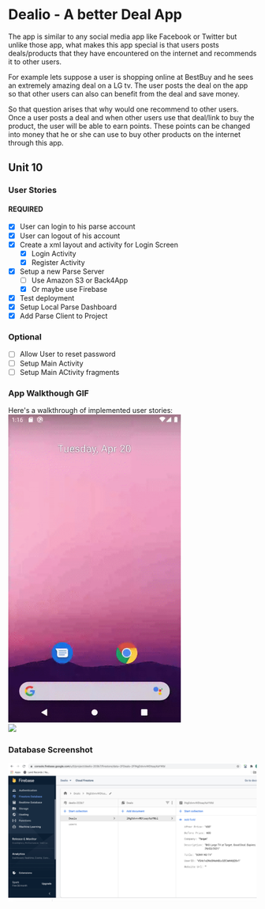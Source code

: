 # Dealio - A better Deal App

The app is similar to any social media app like Facebook or Twitter but unlike those app, what makes this app special is that users posts deals/products that they have encountered on the internet and recommends it to other users.

For example lets suppose a user is shopping online at BestBuy and he sees an extremely amazing deal on a LG tv. The user posts the deal on the app so that other users can also can benefit from the deal and save money.

So that question arises that why would one recommend to other users. Once a user posts a deal and when other users use that deal/link to buy the product, the user will be able to earn points. These points can be changed into money that he or she can use to buy other products on the internet through this app.

## Unit 10

### User Stories

#### REQUIRED 

- [x] User can login to his parse account
- [x] User can logout of his account
- [x] Create a xml layout and activity for Login Screen
     - [x] Login Activity
     - [x] Register Activity
- [x] Setup a new Parse Server
     - [ ] Use Amazon S3 or Back4App
     - [x] Or maybe use Firebase
- [x] Test deployment
- [x] Setup Local Parse Dashboard
- [x] Add Parse Client to Project

### Optional

- [ ] Allow User to reset password
- [ ] Setup Main Activity
- [ ] Setup Main ACtivity fragments

### App Walkthough GIF

Here's a walkthrough of implemented user stories:
<br>
<img src="https://github.com/wahab65/AndroidApp/blob/master/wt1.gif" width=350><br>
<img src="https://github.com/wahab65/AndroidApp/blob/master/wt2.gif" width=350><br>


### Database Screenshot

<img src='https://github.com/wahab65/AndroidApp/blob/master/Firebase.png' width=1000><br>


